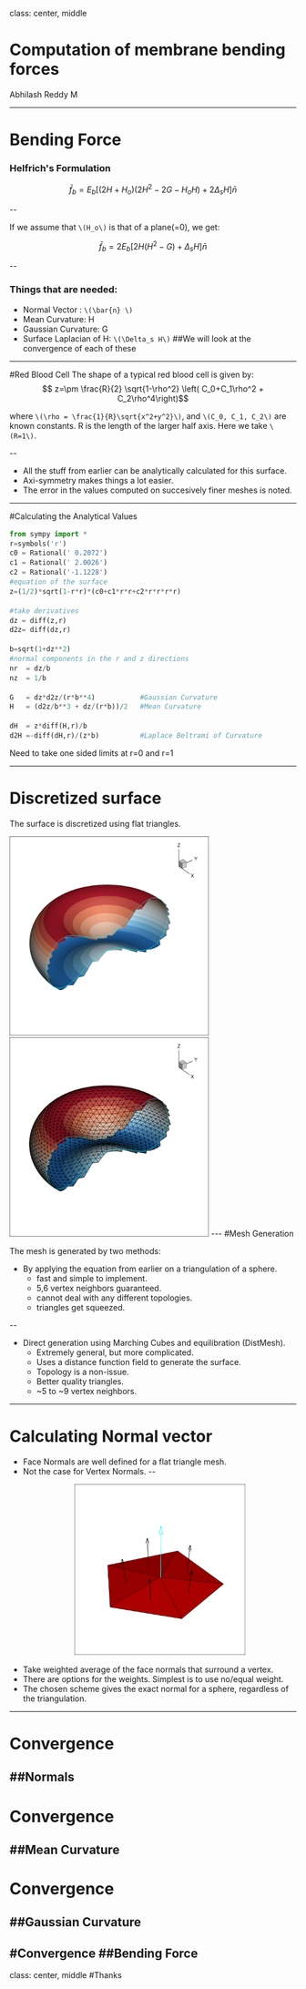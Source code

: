 class: center, middle
# Computation of membrane bending forces
Abhilash Reddy M

---

# Bending Force

### Helfrich's Formulation

$$\bar{f}_b = E_b \left[(2H+H_o)(2 H^2 -2G -H_oH) + 2\Delta_s H\right]\bar{n} $$

--

If we assume that `\(H_o\)` is that of a plane(=0), we get:

$$\bar{f}_b = 2E_b \left[2H(H^2 -G) + \Delta_s H\right]\bar{n} $$

--

### Things that are needed:

- Normal Vector :  `\(\bar{n} \)`
- Mean Curvature: H
- Gaussian Curvature: G
- Surface Laplacian of H: `\(\Delta_s H\)`
##We will look at the convergence of each of these
---
#Red Blood Cell
The shape of a typical red blood cell is given by:
$$ z=\pm \frac{R}{2} \sqrt{1-\rho^2} \left( C_0+C_1\rho^2 + C_2\rho^4\right)$$


where `\(\rho = \frac{1}{R}\sqrt{x^2+y^2}\)`, and `\(C_0, C_1, C_2\)` are known constants. R is the length of the larger half axis. Here we take `\(R=1\)`.

--

- All the stuff from earlier can be analytically calculated for this surface.
- Axi-symmetry makes things a lot easier. 
- The error in the values computed on  succesively finer meshes is noted.

---
#Calculating the Analytical Values
```python
from sympy import *
r=symbols('r')
c0 = Rational(' 0.2072')
c1 = Rational(' 2.0026')
c2 = Rational('-1.1228')
#equation of the surface
z=(1/2)*sqrt(1-r*r)*(c0+c1*r*r+c2*r*r*r*r)

#take derivatives
dz = diff(z,r)
d2z= diff(dz,r)

b=sqrt(1+dz**2)
#normal components in the r and z directions
nr  = dz/b 
nz  = 1/b

G   = dz*d2z/(r*b**4)           #Gaussian Curvature
H   = (d2z/b**3 + dz/(r*b))/2   #Mean Curvature

dH  = z*diff(H,r)/b
d2H =-diff(dH,r)/(z*b)          #Laplace Beltrami of Curvature
```
Need to take one sided limits at r=0 and r=1



---
# Discretized surface

The surface is discretized using flat triangles.

<img src="nomesh.png" width="350" height="350" />
<img src="mesh.png" width="350" height="350" />
---
#Mesh Generation

The  mesh is generated by two methods:
- By applying the equation from earlier on a triangulation of a sphere.
  - fast and simple to implement.
  - 5,6 vertex neighbors guaranteed.
  - cannot deal with any different topologies.
  - triangles get squeezed.

--

- Direct generation using Marching Cubes and equilibration (DistMesh).
  - Extremely general, but more complicated.
  - Uses a distance function field to generate the surface.
  - Topology is a non-issue.
  - Better quality triangles.
  - ~5 to ~9 vertex neighbors.

---

# Calculating Normal vector
- Face Normals are well defined for a flat triangle mesh. 
- Not the case for Vertex Normals.
--
  <p align="center">
  <img src="normal.png" width="300" height="300" />
  </p>
- Take weighted average of the face normals that surround a vertex.
- There are options for the weights. Simplest is to use no/equal weight.
- The chosen scheme gives the exact normal for a sphere, regardless of the triangulation. 

---
# Convergence
##Normals
---

# Convergence
##Mean Curvature
---

# Convergence
##Gaussian Curvature
---

#Convergence 
##Bending Force
---
class: center, middle
#Thanks